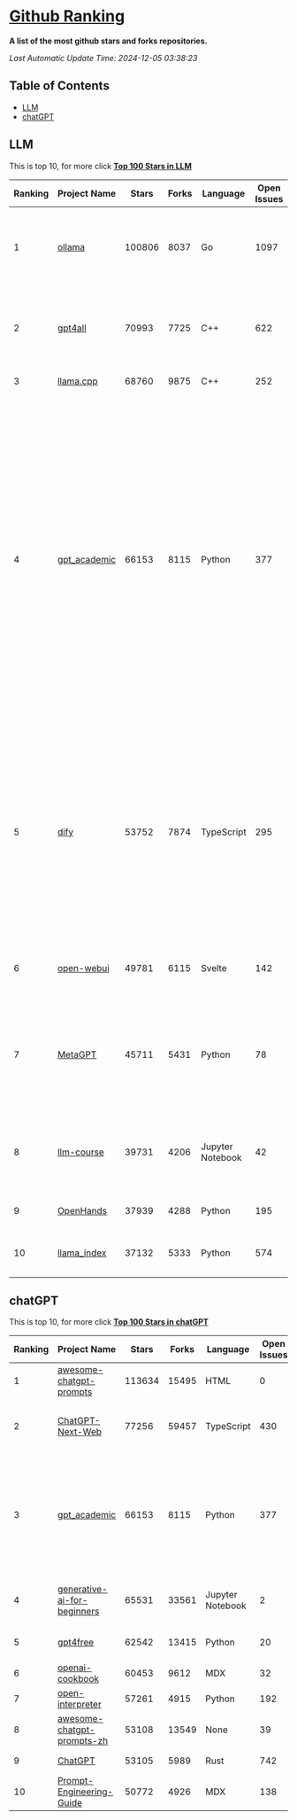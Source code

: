 [Github Ranking](./README.md)
==========

**A list of the most github stars and forks repositories.**

*Last Automatic Update Time: 2024-12-05 03:38:23*

## Table of Contents
 * [LLM](#LLM)
 * [chatGPT](#chatGPT)

## LLM

This is top 10, for more click **[Top 100 Stars in LLM](Top100/LLM.md)**

| Ranking | Project Name | Stars | Forks | Language | Open Issues | Description | Last Commit |
| ------- | ------------ | ----- | ----- | -------- | ----------- | ----------- | ----------- |
| 1 | [ollama](https://github.com/ollama/ollama) | 100806 | 8037 | Go | 1097 | Get up and running with Llama 3.2, Mistral, Gemma 2, and other large language models. | 2024-12-05T01:37:14Z |
| 2 | [gpt4all](https://github.com/nomic-ai/gpt4all) | 70993 | 7725 | C++ | 622 | GPT4All: Run Local LLMs on Any Device. Open-source and available for commercial use. | 2024-12-04T19:45:01Z |
| 3 | [llama.cpp](https://github.com/ggerganov/llama.cpp) | 68760 | 9875 | C++ | 252 | LLM inference in C/C++ | 2024-12-04T23:16:55Z |
| 4 | [gpt_academic](https://github.com/binary-husky/gpt_academic) | 66153 | 8115 | Python | 377 | 为GPT/GLM等LLM大语言模型提供实用化交互接口，特别优化论文阅读/润色/写作体验，模块化设计，支持自定义快捷按钮&函数插件，支持Python和C++等项目剖析&自译解功能，PDF/LaTex论文翻译&总结功能，支持并行问询多种LLM模型，支持chatglm3等本地模型。接入通义千问, deepseekcoder, 讯飞星火, 文心一言, llama2, rwkv, claude2, moss等。 | 2024-12-04T15:55:30Z |
| 5 | [dify](https://github.com/langgenius/dify) | 53752 | 7874 | TypeScript | 295 | Dify is an open-source LLM app development platform. Dify's intuitive interface combines AI workflow, RAG pipeline, agent capabilities, model management, observability features and more, letting you quickly go from prototype to production. | 2024-12-05T03:37:18Z |
| 6 | [open-webui](https://github.com/open-webui/open-webui) | 49781 | 6115 | Svelte | 142 | User-friendly AI Interface (Supports Ollama, OpenAI API, ...) | 2024-12-03T07:42:34Z |
| 7 | [MetaGPT](https://github.com/geekan/MetaGPT) | 45711 | 5431 | Python | 78 | 🌟 The Multi-Agent Framework: First AI Software Company, Towards Natural Language Programming | 2024-12-04T06:44:00Z |
| 8 | [llm-course](https://github.com/mlabonne/llm-course) | 39731 | 4206 | Jupyter Notebook | 42 | Course to get into Large Language Models (LLMs) with roadmaps and Colab notebooks. | 2024-07-28T22:17:43Z |
| 9 | [OpenHands](https://github.com/All-Hands-AI/OpenHands) | 37939 | 4288 | Python | 195 | 🙌 OpenHands: Code Less, Make More | 2024-12-05T02:50:31Z |
| 10 | [llama_index](https://github.com/run-llama/llama_index) | 37132 | 5333 | Python | 574 | LlamaIndex is a data framework for your LLM applications | 2024-12-04T18:26:24Z |


## chatGPT

This is top 10, for more click **[Top 100 Stars in chatGPT](Top100/chatGPT.md)**

| Ranking | Project Name | Stars | Forks | Language | Open Issues | Description | Last Commit |
| ------- | ------------ | ----- | ----- | -------- | ----------- | ----------- | ----------- |
| 1 | [awesome-chatgpt-prompts](https://github.com/f/awesome-chatgpt-prompts) | 113634 | 15495 | HTML | 0 | This repo includes ChatGPT prompt curation to use ChatGPT better. | 2024-11-11T11:38:53Z |
| 2 | [ChatGPT-Next-Web](https://github.com/ChatGPTNextWeb/ChatGPT-Next-Web) | 77256 | 59457 | TypeScript | 430 | A cross-platform ChatGPT/Gemini UI (Web / PWA / Linux / Win / MacOS). 一键拥有你自己的跨平台 ChatGPT/Gemini 应用。 | 2024-12-03T03:27:50Z |
| 3 | [gpt_academic](https://github.com/binary-husky/gpt_academic) | 66153 | 8115 | Python | 377 | 为GPT/GLM等LLM大语言模型提供实用化交互接口，特别优化论文阅读/润色/写作体验，模块化设计，支持自定义快捷按钮&函数插件，支持Python和C++等项目剖析&自译解功能，PDF/LaTex论文翻译&总结功能，支持并行问询多种LLM模型，支持chatglm3等本地模型。接入通义千问, deepseekcoder, 讯飞星火, 文心一言, llama2, rwkv, claude2, moss等。 | 2024-12-04T15:55:30Z |
| 4 | [generative-ai-for-beginners](https://github.com/microsoft/generative-ai-for-beginners) | 65531 | 33561 | Jupyter Notebook | 2 | 21 Lessons, Get Started Building with Generative AI  🔗 https://microsoft.github.io/generative-ai-for-beginners/ | 2024-12-03T13:48:52Z |
| 5 | [gpt4free](https://github.com/xtekky/gpt4free) | 62542 | 13415 | Python | 20 | The official gpt4free repository \| various collection of powerful language models | 2024-12-05T00:22:57Z |
| 6 | [openai-cookbook](https://github.com/openai/openai-cookbook) | 60453 | 9612 | MDX | 32 | Examples and guides for using the OpenAI API | 2024-12-04T23:40:59Z |
| 7 | [open-interpreter](https://github.com/OpenInterpreter/open-interpreter) | 57261 | 4915 | Python | 192 | A natural language interface for computers | 2024-12-04T04:42:47Z |
| 8 | [awesome-chatgpt-prompts-zh](https://github.com/PlexPt/awesome-chatgpt-prompts-zh) | 53108 | 13549 | None | 39 | ChatGPT 中文调教指南。各种场景使用指南。学习怎么让它听你的话。 | 2024-07-30T11:43:23Z |
| 9 | [ChatGPT](https://github.com/lencx/ChatGPT) | 53105 | 5989 | Rust | 742 | 🔮 ChatGPT Desktop Application (Mac, Windows and Linux) | 2024-08-29T17:58:11Z |
| 10 | [Prompt-Engineering-Guide](https://github.com/dair-ai/Prompt-Engineering-Guide) | 50772 | 4926 | MDX | 138 | 🐙 Guides, papers, lecture, notebooks and resources for prompt engineering | 2024-11-20T19:24:28Z |

